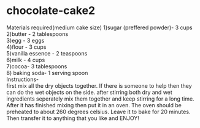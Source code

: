 # chocolate-cake2

Materials required(medium cake size)
1)sugar (preffered powder)- 3 cups<BR>
2)butter - 2 tablespoons<BR>
3)egg - 3 eggs<BR>
4)flour - 3 cups<BR>
5)vanilla essence - 2 teaspoons<BR>
6)milk - 4 cups<BR>
7)cocoa- 3 tablespoons<BR>
8) baking soda- 1 serving spoon<BR>
Instructions-<BR>
first mix all the dry objects together. If there is someone to help then they can do the wet objects on the side. after stirring both dry and wet ingredients seperately mix them together and keep stirring for a long time. After it has finished mixing then put it in an oven. The oven should be preheated to about 260 degrees celsius. Leave it to bake for 20 minutes. Then transfer it to anything that you like and ENJOY!


